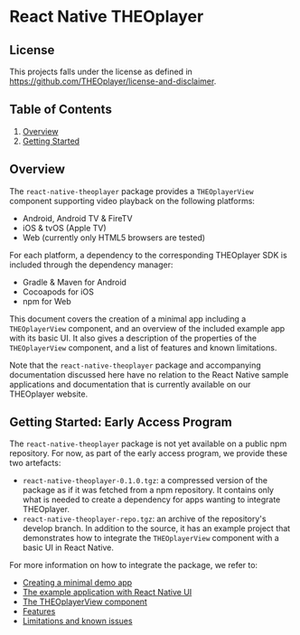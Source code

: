 # React Native THEOplayer

## License

This projects falls under the license as defined in https://github.com/THEOplayer/license-and-disclaimer.

## Table of Contents

1. [Overview](#overview)
2. [Getting Started](#getting-started)

## Overview

The `react-native-theoplayer` package provides a `THEOplayerView` component supporting video playback on the
following platforms:

- Android, Android TV & FireTV
- iOS & tvOS (Apple TV)
- Web (currently only HTML5 browsers are tested)

For each platform, a dependency to the corresponding THEOplayer SDK is included through the dependency manager:

- Gradle & Maven for Android
- Cocoapods for iOS
- npm for Web

This document covers the creation of a minimal app including a `THEOplayerView` component,
and an overview of the included example app with its basic UI.
It also gives a description of the properties of the `THEOplayerView` component, and
a list of features and known limitations.

Note that the `react-native-theoplayer` package and accompanying documentation discussed here have no relation to
the React Native sample applications and documentation that is currently available on our THEOplayer website.

## Getting Started: Early Access Program

The `react-native-theoplayer` package is not yet available on a public npm repository.
For now, as part of the early access program, we provide these two artefacts:

- `react-native-theoplayer-0.1.0.tgz`: a compressed version of the package as if it was fetched from a npm repository.
It contains only what is needed to create a dependency for apps wanting to integrate THEOplayer.
- `react-native-theoplayer-repo.tgz`: an archive of the repository's develop branch. In addition to the source, it has an
example project that demonstrates how to integrate the `THEOplayerView` component with a basic UI in React Native.

For more information on how to integrate the package, we refer to:

- [Creating a minimal demo app](./doc/creating-minimal-app.md)
- [The example application with React Native UI](./doc/example-app.md)
- [The THEOplayerView component](./doc/theoplayerview-component.md)
- [Features](./doc/features.md)
- [Limitations and known issues](./doc/limitations.md)
